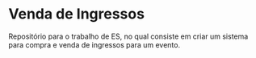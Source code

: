 # Venda de Ingressos
Repositório para o trabalho de ES, no qual consiste em criar um sistema para compra e venda de ingressos para um evento.
